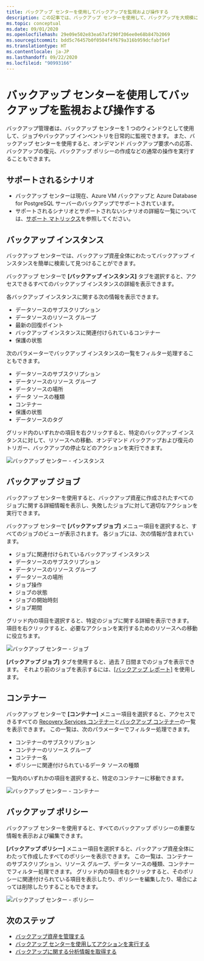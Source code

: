 ```yaml
---
title: バックアップ センターを使用してバックアップを監視および操作する
description: この記事では、バックアップ センターを使用して、バックアップを大規模に監視および操作する方法について説明します。
ms.topic: conceptual
ms.date: 09/01/2020
ms.openlocfilehash: 29e09e502e83ea67af290f206ee0e68b847b2069
ms.sourcegitcommit: bdd5c76457b0f0504f4f679a316b959dcfabf1ef
ms.translationtype: HT
ms.contentlocale: ja-JP
ms.lasthandoff: 09/22/2020
ms.locfileid: "90993166"
---
```

# <a name="monitor-and-operate-backups-using-backup-center"></a>バックアップ センターを使用してバックアップを監視および操作する

バックアップ管理者は、バックアップ センターを 1 つのウィンドウとして使用して、ジョブやバックアップ インベントリを日常的に監視できます。 また、バックアップ センターを使用すると、オンデマンド バックアップ要求への応答、バックアップの復元、バックアップ ポリシーの作成などの通常の操作を実行することもできます。

## <a name="supported-scenarios"></a>サポートされるシナリオ

* バックアップ センターは現在、Azure VM バックアップと Azure Database for PostgreSQL サーバーのバックアップでサポートされています。
* サポートされるシナリオとサポートされないシナリオの詳細な一覧については、[サポート マトリックス](backup-center-support-matrix.md)を参照してください。

## <a name="backup-instances"></a>バックアップ インスタンス

バックアップ センターでは、バックアップ資産全体にわたってバックアップ インスタンスを簡単に検索して見つけることができます。

バックアップ センターで **[バックアップ インスタンス]** タブを選択すると、アクセスできるすべてのバックアップ インスタンスの詳細を表示できます。

 各バックアップ インスタンスに関する次の情報を表示できます。

* データソースのサブスクリプション
* データソースのリソース グループ
* 最新の回復ポイント
* バックアップ インスタンスに関連付けられているコンテナー
* 保護の状態

 次のパラメーターでバックアップ インスタンスの一覧をフィルター処理することもできます。

* データソースのサブスクリプション
* データソースのリソース グループ
* データソースの場所
* データ ソースの種類
* コンテナー
* 保護の状態
* データソースのタグ

グリッド内のいずれかの項目を右クリックすると、特定のバックアップ インスタンスに対して、リソースへの移動、オンデマンド バックアップおよび復元のトリガー、バックアップの停止などのアクションを実行できます。

![バックアップ センター - インスタンス](./media/backup-center-monitor-operate/backup-center-instances.png)

## <a name="backup-jobs"></a>バックアップ ジョブ

バックアップ センターを使用すると、バックアップ資産に作成されたすべてのジョブに関する詳細情報を表示し、失敗したジョブに対して適切なアクションを実行できます。

バックアップ センターで **[バックアップ ジョブ]** メニュー項目を選択すると、すべてのジョブのビューが表示されます。 各ジョブには、次の情報が含まれています。

* ジョブに関連付けられているバックアップ インスタンス
* データソースのサブスクリプション
* データソースのリソース グループ
* データソースの場所
* ジョブ操作
* ジョブの状態
* ジョブの開始時刻
* ジョブ期間

グリッド内の項目を選択すると、特定のジョブに関する詳細を表示できます。 項目を右クリックすると、必要なアクションを実行するためのリソースへの移動に役立ちます。

![バックアップ センター - ジョブ](./media/backup-center-monitor-operate/backup-center-jobs.png)

**[バックアップ ジョブ]** タブを使用すると、過去 7 日間までのジョブを表示できます。 それより前のジョブを表示するには、[[バックアップ レポート]](backup-center-obtain-insights.md) を使用します。

## <a name="vaults"></a>コンテナー

バックアップ センターで **[コンテナー]** メニュー項目を選択すると、アクセスできるすべての [Recovery Services コンテナー](backup-azure-recovery-services-vault-overview.md)と[バックアップ コンテナー](backup-vault-overview.md)の一覧を表示できます。 この一覧は、次のパラメーターでフィルター処理できます。

* コンテナーのサブスクリプション
* コンテナーのリソース グループ
* コンテナー名
* ポリシーに関連付けられているデータ ソースの種類

一覧内のいずれかの項目を選択すると、特定のコンテナーに移動できます。

![バックアップ センター - コンテナー](./media/backup-center-monitor-operate/backup-center-vaults.png)

## <a name="backup-policies"></a>バックアップ ポリシー

バックアップ センターを使用すると、すべてのバックアップ ポリシーの重要な情報を表示および編集できます。

**[バックアップ ポリシー]** メニュー項目を選択すると、バックアップ資産全体にわたって作成したすべてのポリシーを表示できます。 この一覧は、コンテナーのサブスクリプション、リソース グループ、データ ソースの種類、コンテナーでフィルター処理できます。 グリッド内の項目を右クリックすると、そのポリシーに関連付けられている項目を表示したり、ポリシーを編集したり、場合によっては削除したりすることもできます。

![バックアップ センター - ポリシー](./media/backup-center-monitor-operate/backup-center-policies.png)

## <a name="next-steps"></a>次のステップ

* [バックアップ資産を管理する](backup-center-govern-environment.md)
* [バックアップ センターを使用してアクションを実行する](backup-center-actions.md)
* [バックアップに関する分析情報を取得する](backup-center-obtain-insights.md)
